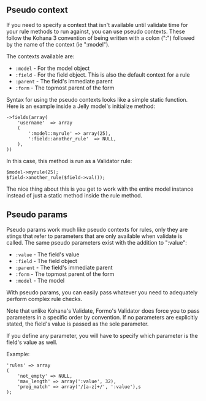 ## Pseudo context

If you need to specify a context that isn't available until validate time for your rule methods to run against, you can use pseudo contexts. These follow the Kohana 3 convention of being written with a colon (":") followed by the name of the context (ie ":model").

The contexts available are:

* `:model` - For the model object
* `:field` - For the field object. This is also the default context for a rule
* `:parent` - The field's immediate parent
* `:form` - The topmost parent of the form

Syntax for using the pseudo contexts looks like a simple static function. Here is an example inside a Jelly model's initialize method:

	->fields(array(
		'username'	=> array
		(
			':model::myrule' => array(25),
			':field::another_rule'	=> NULL,
		),
	))

In this case, this method is run as a Validator rule:

	$model->myrule(25);
	$field->another_rule($field->val());
	
The nice thing about this is you get to work with the entire model instance instead of just a static method inside the rule method.

## Pseudo params

Pseudo params work much like pseudo contexts for rules, only they are stings that refer to parameters that are only available when validate is called. The same pseudo parameters exist with the addition to ":value":

* `:value` - The field's value
* `:field` - The field object
* `:parent` - The field's immediate parent
* `:form` - The topmost parent of the form
* `:model` - The model

With pseudo params, you can easily pass whatever you need to adequately perform complex rule checks.

Note that unlike Kohana's Validate, Formo's Validator does force you to pass parameters in a specific order by convention. If no parameters are explicitly stated, the field's value is passed as the sole parameter.

If you define any parameter, you will have to specify which parameter is the field's value as well.

Example:

	'rules' => array
	(
		'not_empty' => NULL,
		'max_length' => array(':value', 32),
		'preg_match' => array('/[a-z]+/', ':value'),s
	);